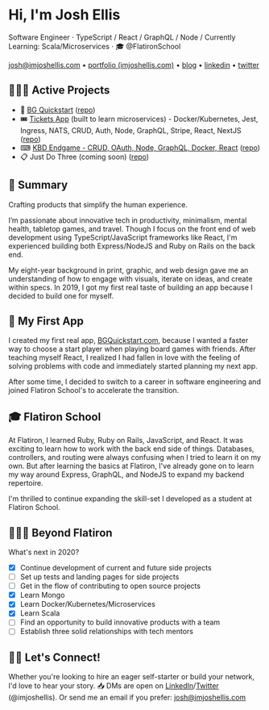 # Hi, I'm Josh Ellis

 Software Engineer ⋅ TypeScript / React / GraphQL / Node / Currently Learning: Scala/Microservices ⋅ 🎓️ @FlatironSchool

[josh@imjoshellis.com](josh@imjoshellis.com) &bull; [portfolio (imjoshellis.com)](https://imjoshellis.com) &bull; [blog](https://dev.to/imjoshellis) &bull; [linkedin](https://linkedin.com/in/imjoshellis) &bull; [twitter](https://twitter.com/imjoshellis)

## 👨🏻‍💻 Active Projects

+ 🎲️ [BG Quickstart](https://bgquickstart.com) ([repo](https://github.com/imjoshellis/bg-quickstart))
+ 🎟️ [Tickets App](https://ticketapp.dev) (built to learn microservices) - Docker/Kubernetes, Jest, Ingress, NATS, CRUD, Auth, Node, GraphQL, Stripe, React, NextJS ([repo](https://github.com/imjoshellis/tickets))
+ ⌨ [KBD Endgame - CRUD, OAuth, Node, GraphQL, Docker, React](https://kbdendgame.com) ([repo](https://github.com/imjoshellis/KBDEndgame.com-WEB))
+ 📋️ Just Do Three (coming soon) ([repo](https://github.com/imjoshellis/just-do-three))

## 📜️ Summary

Crafting products that simplify the human experience.

I’m passionate about innovative tech in productivity, minimalism, mental health, tabletop games, and travel. Though I focus on the front end of web development using TypeScript/JavaScript frameworks like React, I'm experienced building both Express/NodeJS and Ruby on Rails on the back end.

My eight-year background in print, graphic, and web design gave me an understanding of how to engage with visuals, iterate on ideas, and create within specs. In 2019, I got my first real taste of building an app because I decided to build one for myself.

## 🎲️ My First App

I created my first real app, [BGQuickstart.com](https://bgquickstart.com), because I wanted a faster way to choose a start player when playing board games with friends. After teaching myself React, I realized I had fallen in love with the feeling of solving problems with code and immediately started planning my next app.

After some time, I decided to switch to a career in software engineering and joined Flatiron School's to accelerate the transition.

## 🎓️ Flatiron School

At Flatiron, I learned Ruby, Ruby on Rails, JavaScript, and React. It was exciting to learn how to work with the back end side of things. Databases, controllers, and routing were always confusing when I tried to learn it on my own. But after learning the basics at Flatiron, I've already gone on to learn my way around Express, GraphQL, and NodeJS to expand my backend repertoire.

I'm thrilled to continue expanding the skill-set I developed as a student at Flatiron School.

## 👨🏻‍🎓️ Beyond Flatiron

What's next in 2020?

- [x] Continue development of current and future side projects
- [ ] Set up tests and landing pages for side projects
- [ ] Get in the flow of contributing to open source projects
- [x] Learn Mongo
- [x] Learn Docker/Kubernetes/Microservices
- [x] Learn Scala
- [ ] Find an opportunity to build innovative products with a team
- [ ] Establish three solid relationships with tech mentors

## 👋🏼️ Let's Connect!

Whether you're looking to hire an eager self-starter or build your network, I'd love to hear your story. 📥️ DMs are open on [LinkedIn](https://linkedin.com/in/imjoshellis)/[Twitter](https://twitter.com/imjoshellis) (@imjoshellis). Or send me an email if you prefer: josh@imjoshellis.com
